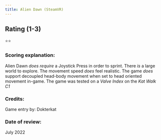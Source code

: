 ```yaml
---
title: Alien Dawn (SteamVR)
---
```


## Rating (1-3)
⭐⭐


### Scoring explanation:
Alien Dawn *does require* a Joystick Press in order to sprint.
There *is* a large world to explore.
The movement speed *does* feel realistic.
The game *does* support decoupled head-body movement when set to head oriented movement in-game.
The game was tested on a *Valve Index* on the *Kat Walk C1*

### Credits:
Game entry by: Dokterkat

### Date of review:
July 2022


